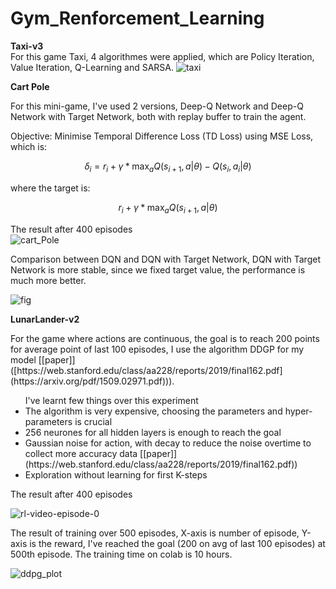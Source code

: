 # Gym_Renforcement_Learning
<b>Taxi-v3</b></br>
For this game Taxi, 4 algorithmes were applied, which are Policy Iteration, Value Iteration, Q-Learning and SARSA.
![taxi](https://github.com/nhs2828/Gym_Renforcement_Learning/assets/78078713/e8fa41f7-0f42-44ea-8bc0-3a92eb86d5b4)

<b>Cart Pole</b></br>
<p>For this mini-game, I've used 2 versions, Deep-Q Network and Deep-Q Network with Target Network, both with replay buffer to train the agent.</p>
<p>Objective: Minimise Temporal Difference Loss (TD Loss) using MSE Loss, which is:</p>

```math
\delta_i = r_i + \gamma*\text{max}_a Q(s_{i+1}, a | \theta) - Q(s_i, a_i |\theta)
```
where the target is: 
```math 
r_i + \gamma*\text{max}_a Q(s_{i+1}, a | \theta)
```
The result after 400 episodes </br>
![cart_Pole](https://github.com/nhs2828/Gym_Renforcement_Learning/assets/78078713/8370611c-54cb-4da7-9065-712243486937)
<p>Comparison between DQN and DQN with Target Network, DQN with Target Network is more stable, since we fixed target value, the performance is much more better.</p>


![fig](https://github.com/nhs2828/Gym_Renforcement_Learning/assets/78078713/18d44506-3bd4-4ef4-9ae4-6d04ed2ba686)

<b>LunarLander-v2</b></br>
<p>For the game where actions are continuous, the goal is to reach 200 points for average point of last 100 episodes, I use the algorithm DDGP for my model [[paper]]([https://web.stanford.edu/class/aa228/reports/2019/final162.pdf](https://arxiv.org/pdf/1509.02971.pdf))).</p>
<ul>I've learnt few things over this experiment
  <li>The algorithm is very expensive, choosing the parameters and hyper-parameters is crucial</li>
  <li>256 neurones for all hidden layers is enough to reach the goal</li>
  <li>Gaussian noise for action, with decay to reduce the noise overtime to collect more accuracy data [[paper]](https://web.stanford.edu/class/aa228/reports/2019/final162.pdf))</li>
  <li>Exploration without learning for first K-steps</li>
</ul>
<p>The result after 400 episodes</p>

![rl-video-episode-0](https://github.com/nhs2828/Gym_Renforcement_Learning/assets/78078713/e7df11bc-97f4-4347-9be8-3dd8de4bf2ed)

<p>The result of training over 500 episodes, X-axis is number of episode, Y-axis is the reward, I've reached the goal (200 on avg of last 100 episodes) at 500th episode. The training time on colab is 10 hours.</p>

![ddpg_plot](https://github.com/nhs2828/Gym_Renforcement_Learning/assets/78078713/235a83b9-678c-4e47-b83c-57fed958bfc9)
